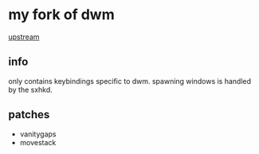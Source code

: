 # my fork of dwm

[upstream](https://dwm.suckless.org)

## info

only contains keybindings specific to dwm. spawning windows is handled by the sxhkd.


## patches

- vanitygaps
- movestack

